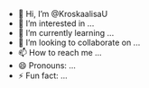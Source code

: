 - 👋 Hi, I’m @KroskaalisaU
- 👀 I’m interested in ...
- 🌱 I’m currently learning ...
- 💞️ I’m looking to collaborate on ...
- 📫 How to reach me ...
- 😄 Pronouns: ...
- ⚡ Fun fact: ...

<!---
KroskaalisaU/KroskaalisaU is a ✨ special ✨ repository because its `README.md` (this file) appears on your GitHub profile.
You can click the Preview link to take a look at your changes.
--->
